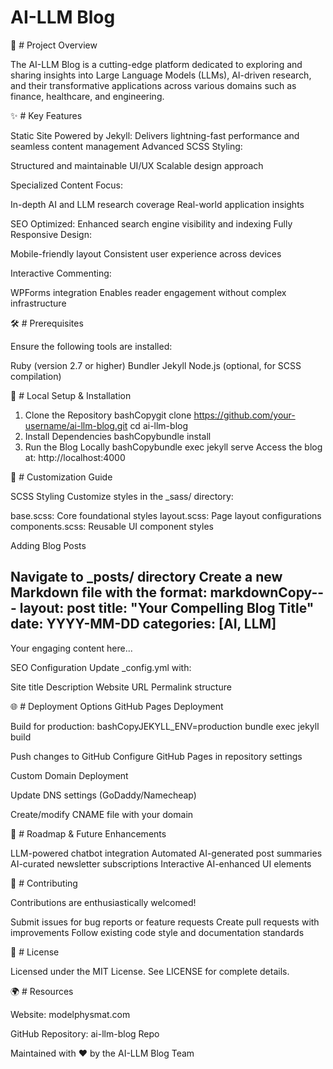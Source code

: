  # AI-LLM Blog
🌟 # Project Overview

The AI-LLM Blog is a cutting-edge platform dedicated to exploring and sharing insights into Large Language Models (LLMs), AI-driven research, and their transformative applications across various domains such as finance, healthcare, and engineering.

✨ # Key Features

Static Site Powered by Jekyll: Delivers lightning-fast performance and seamless content management
Advanced SCSS Styling:

Structured and maintainable UI/UX
Scalable design approach


Specialized Content Focus:

In-depth AI and LLM research coverage
Real-world application insights


SEO Optimized: Enhanced search engine visibility and indexing
Fully Responsive Design:

Mobile-friendly layout
Consistent user experience across devices


Interactive Commenting:

WPForms integration
Enables reader engagement without complex infrastructure



🛠 # Prerequisites

Ensure the following tools are installed:

Ruby (version 2.7 or higher)
Bundler
Jekyll
Node.js (optional, for SCSS compilation)

🚀 # Local Setup & Installation

1. Clone the Repository
bashCopygit clone https://github.com/your-username/ai-llm-blog.git
cd ai-llm-blog
2. Install Dependencies
bashCopybundle install
3. Run the Blog Locally
bashCopybundle exec jekyll serve
Access the blog at: http://localhost:4000

🎨 # Customization Guide

SCSS Styling
Customize styles in the _sass/ directory:

base.scss: Core foundational styles
layout.scss: Page layout configurations
components.scss: Reusable UI component styles

Adding Blog Posts

Navigate to _posts/ directory
Create a new Markdown file with the format:
markdownCopy---
layout: post
title: "Your Compelling Blog Title"
date: YYYY-MM-DD
categories: [AI, LLM]
---

Your engaging content here...


SEO Configuration
Update _config.yml with:

Site title
Description
Website URL
Permalink structure

🌐 # Deployment Options
GitHub Pages Deployment

Build for production:
bashCopyJEKYLL_ENV=production bundle exec jekyll build

Push changes to GitHub
Configure GitHub Pages in repository settings

Custom Domain Deployment

Update DNS settings (GoDaddy/Namecheap)

Create/modify CNAME file with your domain

🚀 # Roadmap & Future Enhancements

 LLM-powered chatbot integration
 Automated AI-generated post summaries
 AI-curated newsletter subscriptions
 Interactive AI-enhanced UI elements

🤝 # Contributing

Contributions are enthusiastically welcomed!

Submit issues for bug reports or feature requests
Create pull requests with improvements
Follow existing code style and documentation standards

📄 # License

Licensed under the MIT License. See LICENSE for complete details.

🌍 # Resources

Website: modelphysmat.com

GitHub Repository: ai-llm-blog Repo


Maintained with ❤️ by the AI-LLM Blog Team

